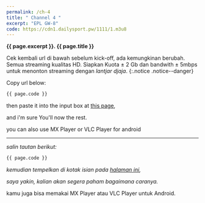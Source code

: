 ```yaml
---
permalink: /ch-4
title: " Channel 4 "  
excerpt: "EPL GW-8"
code: https://cdn1.dailysport.pw/1111/1.m3u8
---
```

**{{ page.excerpt }}. {{ page.title }}**

Cek kembali url di bawah sebelum kick-off, ada kemungkinan berubah. Semua streaming kualitas HD. Siapkan Kuota ± 2 Gb dan bandwith ± 5mbps untuk menonton streaming dengan _lantjar djaja_.
{:.notice .notice--danger}

Copy url below:

```html
{{ page.code }}
```

then paste it into the input box at [this page](https://mi.knoacc.org/online-m3u8-player),

and i'm sure You'll now the rest.

you can also use MX Player or VLC Player for android

----

_salin tautan berikut:_

```html
{{ page.code }}
```

_kemudian tempelkan di kotak isian pada [halaman ini](https://mi.knoacc.org/online-m3u8-player),_

_saya yakin, kalian akan segera paham bagaimana caranya._

kamu juga bisa memakai MX Player atau VLC Player untuk Android.

